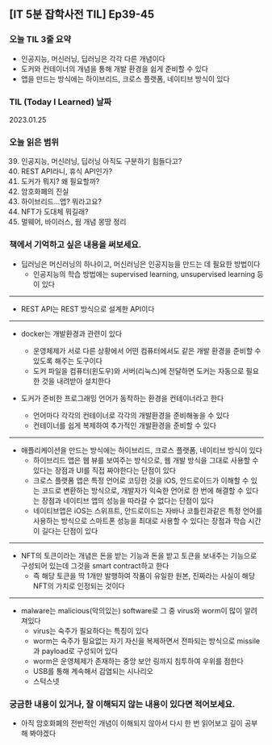 ## [IT 5분 잡학사전 TIL] Ep39-45

### 오늘 TIL 3줄 요약

- 인공지능, 머신러닝, 딥러닝은 각각 다른 개념이다
- 도커와 컨테이너의 개념을 통해 개발 환경을 쉽게 준비할 수 있다
- 앱을 만드는 방식에는 하이브리드, 크로스 플랫폼, 네이티브 방식이 있다

### TIL (Today I Learned) 날짜

2023.01.25

### 오늘 읽은 범위

39. 인공지능, 머신러닝, 딥러닝 아직도 구분하기 힘들다고?
40. REST API라니, 휴식 API인가?
41. 도커가 뭐지? 왜 필요할까?
42. 암호화폐의 진실
43. 하이브리드...앱? 뭐라고요?
44. NFT가 도대체 뭐길래?
45. 멀웨어, 바이러스, 웜 개념 몽땅 정리

### 책에서 기억하고 싶은 내용을 써보세요.

- 딥러닝은 머신러닝의 하나이고, 머신러닝은 인공지능을 만드는 데 필요한 방법이다
  - 인공지능의 학습 방법에는 supervised learning, unsupervised learning 등이 있다

---

- REST API는 REST 방식으로 설계한 API이다

---

- docker는 개발환경과 관련이 있다

  - 운영체제가 서로 다른 상황에서 어떤 컴퓨터에서도 같은 개발 환경을 준비할 수 있도록 해주는 도구이다
  - 도커 파일을 컴퓨터(윈도우)와 서버(리눅스)에 전달하면 도커는 자동으로 필요한 것을 내려받아 설치한다

- 도커가 준비한 프로그래밍 언어가 동작하는 환경을 컨테이너라고 한다
  - 언어마다 각각의 컨테이너로 각각의 개발환경을 준비해놓을 수 있다
  - 컨테이너를 쉽게 복제하여 추가적인 개발환경을 준비할 수 있다

---

- 애플리케이션을 만드는 방식에는 하이브리드, 크로스 플랫폼, 네이티브 방식이 있다
  - 하이브리드 앱은 웹 뷰를 보여주는 방식으로, 웹 개발 방식을 그대로 사용할 수 있다는 장점과 UI를 직접 짜야한다는 단점이 있다
  - 크로스 플랫폼 앱은 특정 언어로 코딩한 것을 iOS, 안드로이드가 이해할 수 있는 코드로 변환하는 방식으로, 개발자가 익숙한 언어로 한 번에 해결할 수 있다는 장점과 네이티브 앱의 성능을 따라갈 수 없다는 단점이 있다
  - 네이티브앱은 iOS는 스위프트, 안드로이드는 자바나 코틀린과같은 특정 언어를 사용하는 방식으로 스마트폰 성능을 최대로 사용할 수 있다는 장점과 학습 시간이 길다는 단점이 있다

---

- NFT의 토큰이라는 개념은 돈을 받는 기능과 돈을 받고 토큰을 보내주는 기능으로 구성되어 있는데 그것을 smart contract하고 한다
  - 즉 해당 토큰을 딱 1개만 발행하여 작품이 유일한 원본, 진짜라는 사실이 해당 NFT의 가치로 인정되는 것이다

---

- malware는 malicious(악의있는) software로 그 중 virus와 worm이 많이 알려져있다
  - virus는 숙주가 필요하다는 특징이 있다
  - worm는 숙주가 필요없는 자기 자신을 복제하면서 전파되는 방식으로 missile과 payload로 구성되어 있다
  - worm은 운영체제가 존재하는 중앙 보안 링까지 침투하여 우위를 점한다
  - USB를 통해 계속해서 감염되는 시나리오
  - 스턱스넷

### 궁금한 내용이 있거나, 잘 이해되지 않는 내용이 있다면 적어보세요.

- 아직 암호화폐의 전반적인 개념이 이해되지 않아서 다시 한 번 읽어보고 깊이 공부해 봐야겠다
